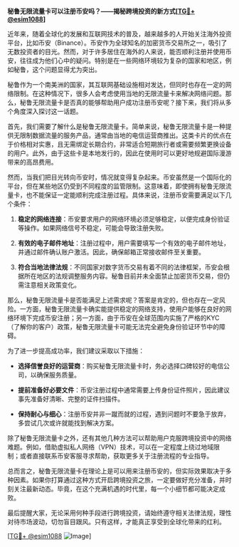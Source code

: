 **秘鲁无限流量卡可以注册币安吗？——揭秘跨境投资的新方式[[TG💪+ @esim1088](https://t.me/s/esim1088)]**

近年来，随着全球化的发展和互联网技术的普及，越来越多的人开始关注海外投资平台，比如币安（Binance）。币安作为全球知名的加密货币交易所之一，吸引了无数投资者的目光。然而，对于许多居住在海外的人来说，能否顺利注册并使用币安，往往成为他们心中的疑问。特别是在一些网络环境较为复杂的国家和地区，例如秘鲁，这个问题显得尤为突出。

秘鲁作为一个南美洲的国家，其互联网基础设施相对发达，但同时也存在一定的网络限制。在这种情况下，很多人会考虑使用当地的无限流量卡来解决网络问题。那么，秘鲁无限流量卡是否真的能够帮助用户成功注册币安呢？接下来，我们将从多个角度深入探讨这一话题。

首先，我们需要了解什么是秘鲁无限流量卡。简单来说，秘鲁无限流量卡是一种提供无限制数据流量的服务产品，通常由当地的电信运营商推出。这类卡片的优点在于价格相对实惠，且无需绑定长期合约，非常适合短期旅行者或需要频繁更换设备的用户。此外，由于这些卡是本地发行的，因此在使用时可以更好地规避国际漫游带来的高昂费用。

然而，当我们把目光转向币安时，情况就变得复杂起来。币安虽然是一个国际化的平台，但在某些地区仍受到不同程度的监管限制。这意味着，即使拥有秘鲁无限流量卡，也不能保证一定能顺利完成注册过程。具体来说，注册币安需要满足以下几个条件：

1. **稳定的网络连接**：币安要求用户的网络环境必须足够稳定，以便完成身份验证等操作。如果网络信号不稳定，可能会导致注册失败。
   
2. **有效的电子邮件地址**：注册过程中，用户需要填写一个有效的电子邮件地址，并通过邮件确认账户激活。因此，确保邮箱正常接收邮件至关重要。

3. **符合当地法律法规**：不同国家对数字货币交易有着不同的法律框架，币安会根据所在地区的法规调整服务内容。秘鲁目前并未全面禁止加密货币交易，但仍需注意相关政策变化。

那么，秘鲁无限流量卡是否能满足上述需求呢？答案是肯定的，但也存在一定风险。一方面，秘鲁无限流量卡确实能提供稳定的网络支持，使用户能够在良好的网络环境下完成币安注册；另一方面，由于币安在全球范围内实施了严格的KYC（了解你的客户）政策，秘鲁无限流量卡可能无法完全避免身份验证环节中的障碍。

为了进一步提高成功率，我们建议采取以下措施：

- **选择信誉良好的运营商**：购买秘鲁无限流量卡时，务必选择口碑较好的电信公司，以确保服务质量。
  
- **提前准备好必要文件**：币安注册过程中通常需要上传身份证件照片，因此建议事先准备好清晰、完整的证件扫描件。
  
- **保持耐心与细心**：注册币安并非一蹴而就的过程，遇到问题时不要急于放弃，多尝试几次或许就能找到解决方案。

除了秘鲁无限流量卡之外，还有其他几种方法可以帮助用户克服跨境投资中的网络难题。例如，借助虚拟私人网络（VPN）技术，可以在一定程度上绕过地域限制；或者直接联系币安客服寻求帮助，获取更多关于注册流程的专业指导。

总而言之，秘鲁无限流量卡在理论上是可以用来注册币安的，但实际效果取决于多种因素。如果你打算通过这种方式开启跨境投资之旅，一定要做好充分准备，并时刻关注最新动态。毕竟，在这个充满机遇的时代里，每一个小细节都可能决定成败。

最后提醒大家，无论采用何种手段进行跨境投资，请始终遵守相关法律法规，理性对待市场波动，切勿盲目跟风。只有这样，才能真正享受到全球化带来的红利。

[[TG💪+ @esim1088](https://t.me/s/esim1088) ![Image](https://i.postimg.cc/4NQfJmqS/Snipaste-2025-05-13-00-14-12.png)]